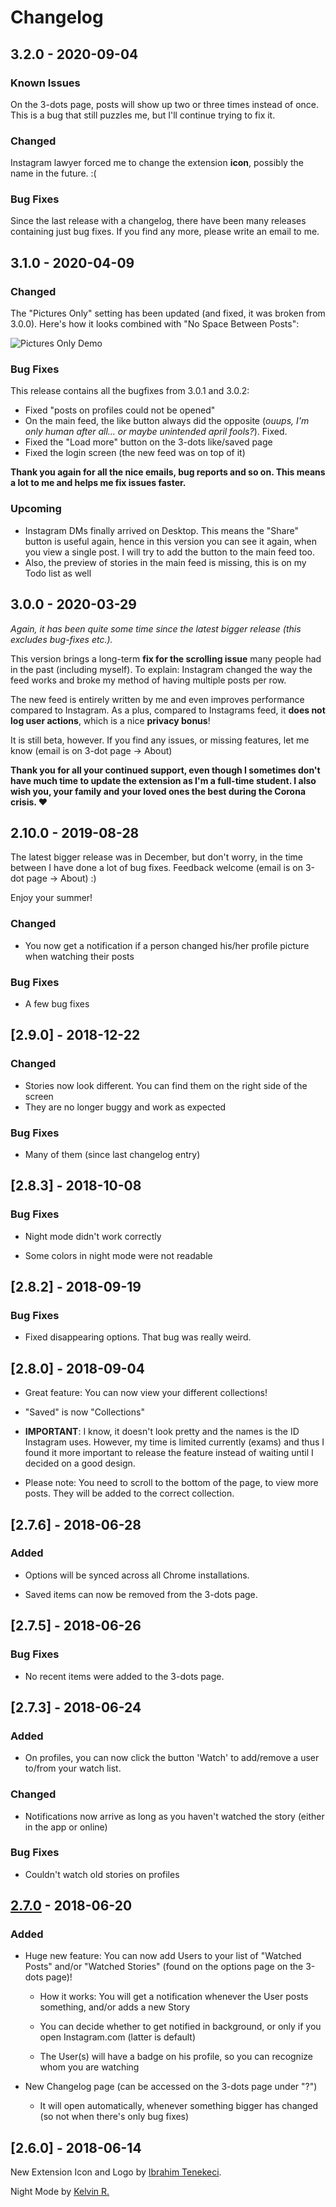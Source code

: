 # Changelog

## 3.2.0 - 2020-09-04

### Known Issues

On the 3-dots page, posts will show up two or three times instead of once. This is a bug that still puzzles me, but I'll continue trying to fix it.

### Changed

Instagram lawyer forced me to change the extension **icon**, possibly the name in the future. :(

### Bug Fixes

Since the last release with a changelog, there have been many releases containing just bug fixes. If you find any more, please write an email to me.

## 3.1.0 - 2020-04-09

### Changed

The "Pictures Only" setting has been updated (and fixed, it was broken from 3.0.0). Here's how it looks combined with "No Space Between Posts":

![Pictures Only Demo](https://raw.githubusercontent.com/kurtextrem/Improved-for-Instagram/master/src/webstore/ScreenshotPicturesOnly.png)

### Bug Fixes

This release contains all the bugfixes from 3.0.1 and 3.0.2:

- Fixed "posts on profiles could not be opened"
- On the main feed, the like button always did the opposite (_ouups, I'm only human after all... or maybe unintended april fools?_). Fixed.
- Fixed the "Load more" button on the 3-dots like/saved page
- Fixed the login screen (the new feed was on top of it)

**Thank you again for all the nice emails, bug reports and so on. This means a lot to me and helps me fix issues faster.**

### Upcoming

- Instagram DMs finally arrived on Desktop. This means the "Share" button is useful again, hence in this version you can see it again, when you view a single post. I will try to add the button to the main feed too.
- Also, the preview of stories in the main feed is missing, this is on my Todo list as well

## 3.0.0 - 2020-03-29

_Again, it has been quite some time since the latest bigger release (this excludes bug-fixes etc.)._

This version brings a long-term **fix for the scrolling issue** many people had in the past (including myself). To explain: Instagram changed the way the feed works and broke my method of having multiple posts per row.

The new feed is entirely written by me and even improves performance compared to Instagram. As a plus, compared to Instagrams feed, it **does not log user actions**, which is a nice **privacy bonus**!

It is still beta, however. If you find any issues, or missing features, let me know (email is on 3-dot page -> About)

**Thank you for all your continued support, even though I sometimes don't have much time to update the extension as I'm a full-time student. I also wish you, your family and your loved ones the best during the Corona crisis. ♥**

## 2.10.0 - 2019-08-28

The latest bigger release was in December, but don't worry, in the time between I have done a lot of bug fixes. Feedback welcome (email is on 3-dot page -> About) :)

Enjoy your summer!

### Changed

- You now get a notification if a person changed his/her profile picture when watching their posts

### Bug Fixes

- A few bug fixes

## [2.9.0] - 2018-12-22

### Changed

- Stories now look different. You can find them on the right side of the screen
- They are no longer buggy and work as expected

### Bug Fixes

- Many of them (since last changelog entry)

## [2.8.3] - 2018-10-08

### Bug Fixes

- Night mode didn't work correctly

- Some colors in night mode were not readable

## [2.8.2] - 2018-09-19

### Bug Fixes

- Fixed disappearing options. That bug was really weird.

## [2.8.0] - 2018-09-04

- Great feature: You can now view your different collections!

- "Saved" is now "Collections"

- **IMPORTANT**: I know, it doesn't look pretty and the names is the ID Instagram uses. However, my time is limited currently (exams) and thus I found it more important to release the feature instead of waiting until I decided on a good design.

- Please note: You need to scroll to the bottom of the page, to view more posts. They will be added to the correct collection.

## [2.7.6] - 2018-06-28

### Added

- Options will be synced across all Chrome installations.

- Saved items can now be removed from the 3-dots page.

## [2.7.5] - 2018-06-26

### Bug Fixes

- No recent items were added to the 3-dots page.

## [2.7.3] - 2018-06-24

### Added

- On profiles, you can now click the button 'Watch' to add/remove a user to/from your watch list.

### Changed

- Notifications now arrive as long as you haven't watched the story (either in the app or online)

### Bug Fixes

- Couldn't watch old stories on profiles

## [2.7.0] - 2018-06-20

### Added

- Huge new feature: You can now add Users to your list of "Watched Posts" and/or "Watched Stories" (found on the options page on the 3-dots page)!

  - How it works: You will get a notification whenever the User posts something, and/or adds a new Story

  - You can decide whether to get notified in background, or only if you open Instagram.com (latter is default)

  - The User(s) will have a badge on his profile, so you can recognize whom you are watching

- New Changelog page (can be accessed on the 3-dots page under "?")

  - It will open automatically, whenever something bigger has changed (so not when there's only bug fixes)

## [2.6.0] - 2018-06-14

New Extension Icon and Logo by [Ibrahim Tenekeci](https://github.com/ihtiht).

Night Mode by [Kelvin R.](https://github.com/KLVN)

[unreleased]: https://github.com/kurtextrem/Improved-for-Instagram/compare/v2.7.0...HEAD
[2.7.0]: https://github.com/kurtextrem/Improved-for-Instagram/compare/v2.6.0...v2.7.0
